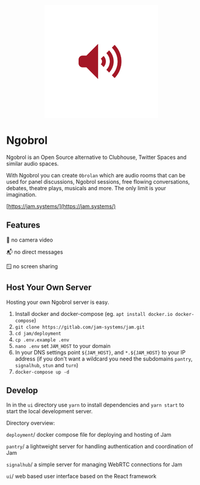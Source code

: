 <p align="center">
  <img title='Ngobrol logo by @tommy-maulana'
       src="https://github.com/tommy-maulana/ngobrol/blob/main/ngobrol-logo.png"
       width="300"
       height="300"/>
</p>

# Ngobrol

Ngobrol is an Open Source alternative to Clubhouse, Twitter Spaces and similar audio spaces.

With Ngobrol you can create `Obrolan` which are audio rooms that can be used for panel discussions, Ngobrol sessions, free flowing conversations, debates, theatre plays, musicals and more. The only limit is your imagination.

[https://jam.systems/](https://jam.systems/)

## Features

🙈 no camera video

📬 no direct messages

🪟 no screen sharing

## Host Your Own Server

Hosting your own Ngobrol server is easy.

1. Install docker and docker-compose (eg. `apt install docker.io docker-compose`)
2. `git clone https://gitlab.com/jam-systems/jam.git`
3. `cd jam/deployment`
4. `cp .env.example .env`
5. `nano .env` set `JAM_HOST` to your domain
6. In your DNS settings point `${JAM_HOST}`, and `*.${JAM_HOST}` to your IP address (if you don't want a wildcard you need the subdomains `pantry`, `signalhub`, `stun` and `turn`)
7. `docker-compose up -d`

## Develop

In in the `ui` directory use `yarn` to install dependencies and `yarn start` to start the local development server.

Directory overview:

`deployment`/ docker compose file for deploying and hosting of Jam

`pantry`/ a lightweight server for handling authentication and coordination of Jam

`signalhub`/ a simple server for managing WebRTC connections for Jam

`ui`/ web based user interface based on the React framework

